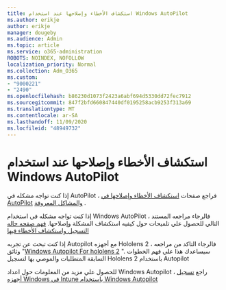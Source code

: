 ```yaml
---
title: استكشاف الأخطاء وإصلاحها عند استخدام Windows AutoPilot
ms.author: erikje
author: erikje
manager: dougeby
ms.audience: Admin
ms.topic: article
ms.service: o365-administration
ROBOTS: NOINDEX, NOFOLLOW
localization_priority: Normal
ms.collection: Adm_O365
ms.custom:
- "9000221"
- "2490"
ms.openlocfilehash: b86230d1073f2423a6abf694d5330dd72fec7912
ms.sourcegitcommit: 847f2bfd660847440df0195258acb9253f313a69
ms.translationtype: MT
ms.contentlocale: ar-SA
ms.lasthandoff: 11/09/2020
ms.locfileid: "48949732"
---
```

# <a name="troubleshoot-issues-when-using-windows-autopilot"></a>استكشاف الأخطاء وإصلاحها عند استخدام Windows AutoPilot

إذا كنت تواجه مشكله في AutoPilot ، فراجع صفحات [استكشاف الأخطاء وإصلاحها في AutoPilot](https://docs.microsoft.com/windows/deployment/windows-autopilot/troubleshooting) [والمشاكل المعروفة](https://docs.microsoft.com/windows/deployment/windows-autopilot/known-issues) .

إذا كنت تواجه مشكله في استخدام Windows AutoPilot ، فالرجاء مراجعه المستند التالي للحصول علي تلميحات حول كيفيه استكشاف المشكلة وإصلاحها. [فهم صفحه حاله التسجيل واستكشاف الأخطاء فيها](https://docs.microsoft.com/troubleshoot/mem/intune/understand-troubleshoot-esp)

إذا كنت تبحث عن تجربه Autopilot مع أجهزه Hololens 2 ، فالرجاء التاكد من مراجعه وثائق "[Windows Autopilot For hololens 2](https://docs.microsoft.com/hololens/hololens2-autopilot) ". سيساعدك هذا علي فهم الخطوات السابقة المتطلبات والموصي بها لتسجيل Hololens 2 باستخدام Autopilot  

للحصول علي مزيد من المعلومات حول اعداد Windows Autopilot ، راجع [تسجيل أجهزه Windows في Intune باستخدام Windows Autopilot](https://docs.microsoft.com/intune/enrollment/enrollment-autopilot)
